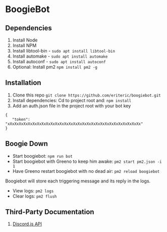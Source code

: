 # BoogieBot

## Dependencies
1. Install Node
2. Install NPM
3. Install libtool-bin - `sudo apt install libtool-bin`
4. Install automake - `sudo apt install automake`
5. Install autoconf - `sudo apt install autoconf`
3. Optional: Install pm2 `npm install pm2 -g`

## Installation
1. Clone this repo `git clone https://github.com/eriteric/boogiebot.git`
2. Install dependencies: Cd to project root and: `npm install`
3. Add an auth.json file in the project root with your bot key
```
{
   "token": "xXxXxXxXxXxXxXxXxXxXxXxXxXxXxXxXxXxXxXxXxXxXxXxXxXxXxXxXxXx"
}
```

## Boogie Down

- Start boogiebot: `npm run bot`
- Start boogiebot with Greeno to keep him awake: `pm2 start pm2.json -i 1`
- Have Greeno restart boogiebot with no dead air: `pm2 reload boogiebot`

Boogiebot will store each triggering message and its reply in the logs.
- View logs: `pm2 logs`
- Clear logs: `pm2 flush`

## Third-Party Documentation
1. [Discord.js API](https://discord.js.org/#/docs)
